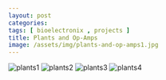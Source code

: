 ```yaml
---
layout: post
categories:
tags: [ bioelectronix , projects ]
title: Plants and Op-Amps
image: /assets/img/plants-and-op-amps1.jpg
---
```

<!--more-->
![plants1]({{site.baseurl}}/assets/img/PlantInterface05.jpg)
![plants2]({{site.baseurl}}/assets/img/PlantInterface02.jpg)
![plants3]({{site.baseurl}}/assets/img/PlantInterface01.jpg)
![plants4]({{site.baseurl}}/assets/img/PlantInterface00.jpg)
